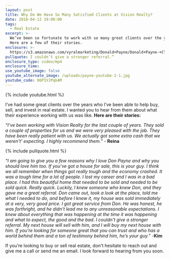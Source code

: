 ```yaml
---
layout: post
title: Why Do We Have So Many Satisfied Clients at Vision Realty?
date: 2018-04-12 19:00:00
tags:
  - Real Estate
excerpt: >-
  We’ve been so fortunate to work with so many great clients over the years.
  Here are a few of their stories.
enclosure: >-
  https://s3.amazonaws.com/vyralmarketing/Donald+Payne/Donald+Payne-+Client+Experience+Stories.mp4
pullquote: I couldn’t give a stronger referral.”
enclosure_type: video/mp4
enclosure_time:
use_youtube_image: false
youtube_alternate_image: /uploads/payne-youtube-1-1.jpg
youtube_code: 86P1VJPqkAM
---
```


{% include youtube.html %}

I’ve had some great clients over the years who I’ve been able to help buy, sell, and invest in real estate. I wanted you to hear from them about what their experience working with us was like. **Here are their stories:**

*“I’ve been working with Vision Realty for the last couple of years. They sold a couple of properties for us and we were very pleased with the job. They have been really patient with us. We actually got some extra cash that we weren't’ expecting. I highly recommend them.”* - **Reina**

{% include pullquote.html %}

*“I am going to give you a few reasons why I love Don Payne and why you should love him too. If you’ve got a house for sale, this is your guy. I think we all remember when things got really tough and the economy crashed. It was a tough time for a lot of people. I lost my career and I was in a bad place. I had this beautiful home that needed to be sold and needed to be sold quick. Really quick. Luckily, I knew someone who knew Don, and they gave me a great referral. Don came out, took a look at the place, told me what I needed to do, and before I knew it, my house was sold immediately at a very, very good price. I got great service from Don. He was honest, he was forthright, and he didn’t lead me to any unreasonable expectations. I knew about everything that was happening at the time it was happening and what to expect, the good and the bad. I couldn’t give a stronger referral. My next house will sell with him, and I will buy my next house with him. If you’re looking for someone great that you can trust and who has a world behind them and a ton of testimony behind him, he’s your guy.”* -**Kim**

If you’re looking to buy or sell real estate, don't hesitate to reach out and give me a call or send me an email. I look forward to hearing from you soon.